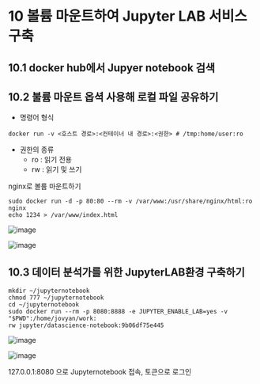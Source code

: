 # 10 볼륨 마운트하여 Jupyter LAB 서비스 구축

## 10.1 docker hub에서 Jupyer notebook 검색

## 10.2 불륨 마운트 옵셕 사용해 로컬 파일 공유하기

- 명령어 형식

```
docker run -v <호스트 경로>:<컨테이너 내 경로>:<권한> # /tmp:home/user:ro
```

- 권한의 종류
  - ro : 읽기 전용
  - rw : 읽기 및 쓰기
 
 nginx로 볼륨 마운트하기
 
 ```
 sudo docker run -d -p 80:80 --rm -v /var/www:/usr/share/nginx/html:ro nginx
 echo 1234 > /var/www/index.html
 ```
![image](https://user-images.githubusercontent.com/81672260/144172954-9348f075-5847-44ac-93b5-f9340e5b01b1.png)

![image](https://user-images.githubusercontent.com/81672260/144172991-c61925dd-7c14-4f56-bb7c-5028c46ec9b6.png)

## 10.3 데이터 분석가를 위한 JupyterLAB환경 구축하기

```
mkdir ~/jupyternotebook
chmod 777 ~/jupyternotebook
cd ~/jupyternotebook
sudo docker run --rm -p 8080:8888 -e JUPYTER_ENABLE_LAB=yes -v "$PWD":/home/jovyan/work:
rw jupyter/datascience-notebook:9b06df75e445
```

![image](https://user-images.githubusercontent.com/81672260/144176608-9711a656-5043-47e7-bbf4-fc81e68869ef.png)


![image](https://user-images.githubusercontent.com/81672260/144176673-8772297b-7502-471f-a8f4-cf24027c43e1.png)

127.0.0.1:8080 으로 Jupyternotebook 접속, 토큰으로 로그인
